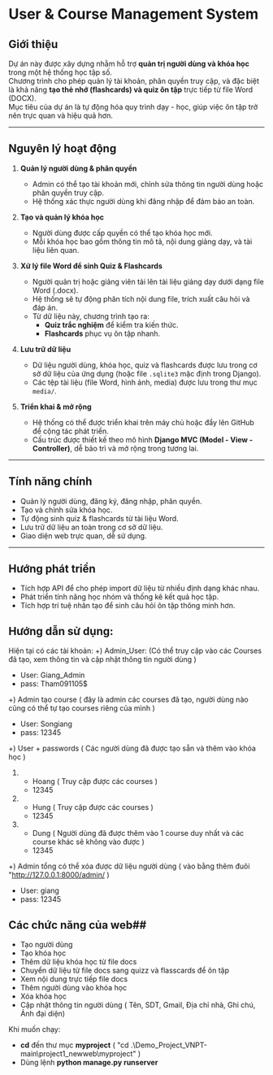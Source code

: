 # User & Course Management System

## Giới thiệu
Dự án này được xây dựng nhằm hỗ trợ **quản trị người dùng và khóa học** trong một hệ thống học tập số.  
Chương trình cho phép quản lý tài khoản, phân quyền truy cập, và đặc biệt là khả năng **tạo thẻ nhớ (flashcards) và quiz ôn tập** trực tiếp từ file Word (DOCX).  
Mục tiêu của dự án là tự động hóa quy trình dạy - học, giúp việc ôn tập trở nên trực quan và hiệu quả hơn.

---

## Nguyên lý hoạt động

1. **Quản lý người dùng & phân quyền**  
   - Admin có thể tạo tài khoản mới, chỉnh sửa thông tin người dùng hoặc phân quyền truy cập.  
   - Hệ thống xác thực người dùng khi đăng nhập để đảm bảo an toàn.  

2. **Tạo và quản lý khóa học**  
   - Người dùng được cấp quyền có thể tạo khóa học mới.  
   - Mỗi khóa học bao gồm thông tin mô tả, nội dung giảng dạy, và tài liệu liên quan.  

3. **Xử lý file Word để sinh Quiz & Flashcards**  
   - Người quản trị hoặc giảng viên tải lên tài liệu giảng dạy dưới dạng file Word (.docx).  
   - Hệ thống sẽ tự động phân tích nội dung file, trích xuất câu hỏi và đáp án.  
   - Từ dữ liệu này, chương trình tạo ra:  
     - **Quiz trắc nghiệm** để kiểm tra kiến thức.  
     - **Flashcards** phục vụ ôn tập nhanh.  

4. **Lưu trữ dữ liệu**  
   - Dữ liệu người dùng, khóa học, quiz và flashcards được lưu trong cơ sở dữ liệu của ứng dụng (hoặc file `.sqlite3` mặc định trong Django).  
   - Các tệp tài liệu (file Word, hình ảnh, media) được lưu trong thư mục `media/`.  

5. **Triển khai & mở rộng**  
   - Hệ thống có thể được triển khai trên máy chủ hoặc đẩy lên GitHub để cộng tác phát triển.  
   - Cấu trúc được thiết kế theo mô hình **Django MVC (Model - View - Controller)**, dễ bảo trì và mở rộng trong tương lai.  

---

## Tính năng chính
- Quản lý người dùng, đăng ký, đăng nhập, phân quyền.  
- Tạo và chỉnh sửa khóa học.  
- Tự động sinh quiz & flashcards từ tài liệu Word.  
- Lưu trữ dữ liệu an toàn trong cơ sở dữ liệu.  
- Giao diện web trực quan, dễ sử dụng.  

---

## Hướng phát triển
- Tích hợp API để cho phép import dữ liệu từ nhiều định dạng khác nhau.  
- Phát triển tính năng học nhóm và thống kê kết quả học tập.  
- Tích hợp trí tuệ nhân tạo để sinh câu hỏi ôn tập thông minh hơn.  




## Hướng dẫn sử dụng: ##
Hiện tại có các tài khoản:
+) Admin_User: (Có thể truy cập vào các Courses đã tạo, xem thông tin và cập nhật thông tin người dùng ) 
- User: Giang_Admin
- pass: Tham091105$

+) Admin tạo course ( đây là admin các courses đã tạo, người dùng nào cũng có thể tự tạo courses riêng của mình )
- User: Songiang
- pass: 12345

+) User + passwords ( Các người dùng đã được tạo sẵn và thêm vào khóa học ) 
1. - Hoang ( Truy cập được các courses ) 
   - 12345
     
2. - Hung ( Truy cập được các courses )
   - 12345
     
3. - Dung ( Người dùng đã được thêm vào 1 course duy nhất và các course khác sẽ không vào được )
   - 12345
  
+) Admin tổng có thể xóa được dữ liệu người dùng ( vào bằng thêm đuôi "http://127.0.0.1:8000/admin/ )
- User: giang
- pass: 12345


## Các chức năng của web##
- Tạo người dùng
- Tạo khóa học
- Thêm dữ liệu khóa học từ file docs
- Chuyển dữ liệu từ file docs sang quizz và flasscards để ôn tập
- Xem nội dung trực tiếp file docs
- Thêm người dùng vào khóa học
- Xóa khóa học
- Cập nhật thông tin người dùng ( Tên, SDT, Gmail, Địa chỉ nhà, Ghi chú, Ảnh đại diện)

Khi muốn chạy:
- **cd** đến thư mục **myproject** ( "cd .\Demo_Project_VNPT-main\project1_newweb\myproject\" )
- Dùng lệnh **python manage.py runserver**
